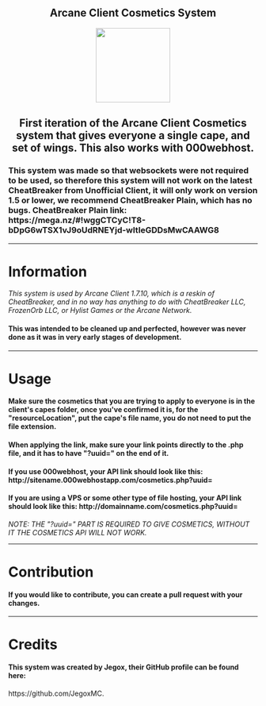 <h2 align="center">Arcane Client Cosmetics System</h2>

<p align="center">
    <img src="https://i.imgur.com/e4Au1VM.png" width="150" height="150"/>
</p>


<h2 align="center">First iteration of the Arcane Client Cosmetics system that gives everyone a single cape, and set of wings. This also works with 000webhost.</h2> 

<h3>This system was made so that websockets were not required to be used, so therefore this system will not work on the latest CheatBreaker from Unofficial Client, it will only work on version 1.5 or lower, we recommend CheatBreaker Plain, which has no bugs. CheatBreaker Plain link: https://mega.nz/#!wggCTCyC!T8-bDpG6wTSX1vJ9oUdRNEYjd-wItIeGDDsMwCAAWG8</h3>

---

# Information

*This system is used by Arcane Client 1.7.10, which is a reskin of CheatBreaker, and in no way has anything to do with CheatBreaker LLC, FrozenOrb LLC, or Hylist Games or the Arcane Network.*

<h4>This was intended to be cleaned up and perfected, however was never done as it was in very early stages of development.</h4>

---

# Usage

<h4>Make sure the cosmetics that you are trying to apply to everyone is in the client's capes folder, once you've confirmed it is, for the "resourceLocation", put the cape's file name, you do not need to put the file extension.</h4>

<h4>When applying the link, make sure your link points directly to the .php file, and it has to have "?uuid=" on the end of it.</h4>
<h4>If you use 000webhost, your API link should look like this: http://sitename.000webhostapp.com/cosmetics.php?uuid=</h4>
<h4>If you are using a VPS or some other type of file hosting, your API link should look like this: http://domainname.com/cosmetics.php?uuid=</h4>

*NOTE: THE "?uuid=" PART IS REQUIRED TO GIVE COSMETICS, WITHOUT IT THE COSMETICS API WILL NOT WORK.*

---

# Contribution

<h4>If you would like to contribute, you can create a pull request with your changes.</h4>

---

# Credits

<h4>This system was created by Jegox, their GitHub profile can be found here:</h4> https://github.com/JegoxMC.
